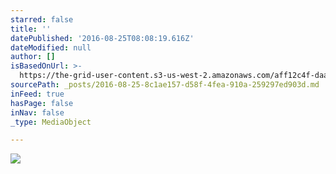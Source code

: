 ```yaml
---
starred: false
title: ''
datePublished: '2016-08-25T08:08:19.616Z'
dateModified: null
author: []
isBasedOnUrl: >-
  https://the-grid-user-content.s3-us-west-2.amazonaws.com/aff12c4f-daa5-40d6-af91-ebab9f493b53.jpg
sourcePath: _posts/2016-08-25-8c1ae157-d58f-4fea-910a-259297ed903d.md
inFeed: true
hasPage: false
inNav: false
_type: MediaObject

---
```

![](https://the-grid-user-content.s3-us-west-2.amazonaws.com/aff12c4f-daa5-40d6-af91-ebab9f493b53.jpg)